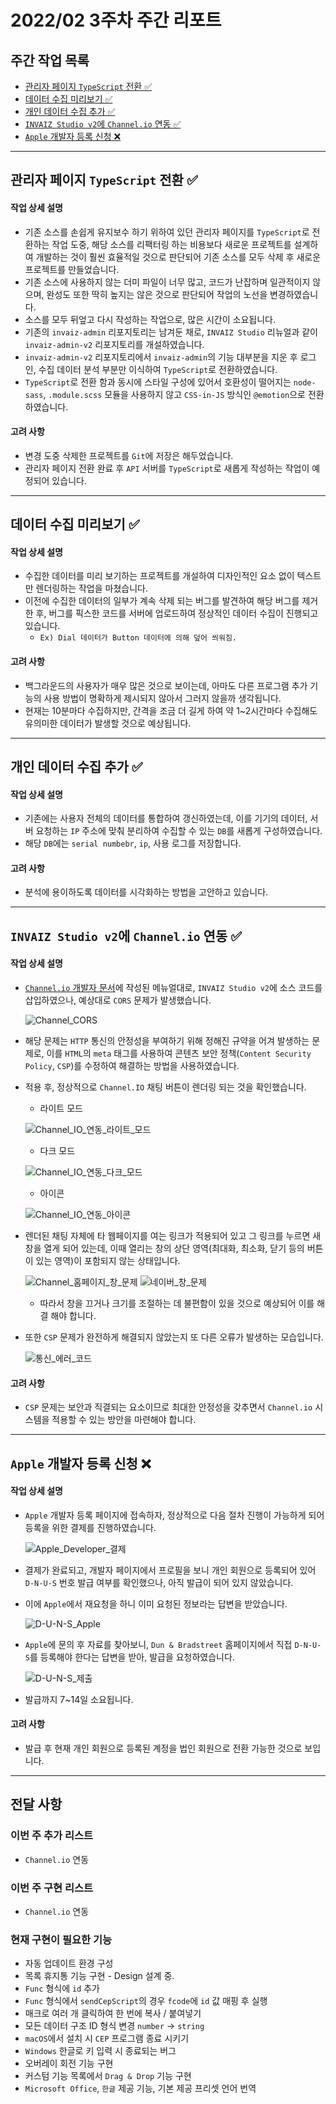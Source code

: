 # 2022/02 3주차 주간 리포트

## 주간 작업 목록

- [관리자 페이지 `TypeScript` 전환 ✅](#관리자-페이지-typescript-전환-)
- [데이터 수집 미리보기 ✅](#데이터-수집-미리보기-)
- [개인 데이터 수집 추가 ✅](#개인-데이터-수집-추가-)
- [`INVAIZ Studio v2`에 `Channel.io` 연동 ✅](#invaiz-studio-v2에-channelio-연동-)
- [`Apple` 개발자 등록 신청 ❌](#apple-개발자-등록-신청-)

---

## 관리자 페이지 `TypeScript` 전환 ✅

#### 작업 상세 설명

- 기존 소스를 손쉽게 유지보수 하기 위하여 있던 관리자 페이지를 `TypeScript`로 전환하는 작업 도중, 해당 소스를 리팩터링 하는 비용보다 새로운 프로젝트를 설계하여 개발하는 것이 훨씬 효율적일 것으로 판단되어 기존 소스를 모두 삭제 후 새로운 프로젝트를 만들었습니다.
- 기존 소스에 사용하지 않는 더미 파일이 너무 많고, 코드가 난잡하며 일관적이지 않으며, 완성도 또한 딱히 높지는 않은 것으로 판단되어 작업의 노선을 변경하였습니다.
- 소스를 모두 뒤엎고 다시 작성하는 작업으로, 많은 시간이 소요됩니다.
- 기존의 `invaiz-admin` 리포지토리는 남겨둔 채로, `INVAIZ Studio` 리뉴얼과 같이 `invaiz-admin-v2` 리포지토리를 개설하였습니다.
- `invaiz-admin-v2` 리포지토리에서 `invaiz-admin`의 기능 대부분을 지운 후 로그인, 수집 데이터 분석 부분만 이식하여 `TypeScript`로 전환하였습니다.
- `TypeScript`로 전환 함과 동시에 스타일 구성에 있어서 호환성이 떨어지는 `node-sass`, `.module.scss` 모듈을 사용하지 않고 `CSS-in-JS` 방식인 `@emotion`으로 전환하였습니다.

#### 고려 사항

- 변경 도중 삭제한 프로젝트를 `Git`에 저장은 해두었습니다.
- 관리자 페이지 전환 완료 후 `API` 서버를 `TypeScript`로 새롭게 작성하는 작업이 예정되어 있습니다.

---

## 데이터 수집 미리보기 ✅

#### 작업 상세 설명

- 수집한 데이터를 미리 보기하는 프로젝트를 개설하여 디자인적인 요소 없이 텍스트만 렌더링하는 작업을 마쳤습니다.
- 이전에 수집한 데이터의 일부가 계속 삭제 되는 버그를 발견하여 해당 버그를 제거한 후, 버그를 픽스한 코드를 서버에 업로드하여 정상적인 데이터 수집이 진행되고 있습니다.
  - `Ex) Dial 데이터가 Button 데이터에 의해 덮어 씌워짐.`

#### 고려 사항

- 백그라운드의 사용자가 매우 많은 것으로 보이는데, 아마도 다른 프로그램 추가 기능의 사용 방법이 명확하게 제시되지 않아서 그러지 않을까 생각됩니다.
- 현재는 10분마다 수집하지만, 간격을 조금 더 길게 하여 약 1~2시간마다 수집해도 유의미한 데이터가 발생할 것으로 예상됩니다.

---

## 개인 데이터 수집 추가 ✅

#### 작업 상세 설명

- 기존에는 사용자 전체의 데이터를 통합하여 갱신하였는데, 이를 기기의 데이터, 서버 요청하는 `IP` 주소에 맞춰 분리하여 수집할 수 있는 `DB`를 새롭게 구성하였습니다.
- 해당 `DB`에는 `serial numbebr`, `ip`, 사용 로그를 저장합니다.

#### 고려 사항

- 분석에 용이하도록 데이터를 시각화하는 방법을 고안하고 있습니다.

---

## `INVAIZ Studio v2`에 `Channel.io` 연동 ✅

#### 작업 상세 설명

- [`Channel.io` 개발자 문서](https://developers.channel.io/docs)에 작성된 메뉴얼대로, `INVAIZ Studio v2`에 소스 코드를 삽입하였으나, 예상대로 `CORS` 문제가 발생했습니다.

  ![Channel_CORS](./assets/Channel_CORS.png)

- 해당 문제는 `HTTP` 통신의 안정성을 부여하기 위해 정해진 규약을 어겨 발생하는 문제로, 이를 `HTML`의 `meta` 태그를 사용하여 콘텐츠 보안 정책(`Content Security Policy`, `CSP`)를 수정하여 해결하는 방법을 사용하였습니다.
- 적용 후, 정상적으로 `Channel.IO` 채팅 버튼이 렌더링 되는 것을 확인했습니다.

  - 라이트 모드

  ![Channel_IO_연동_라이트_모드](./assets/Channel_IO_연동_라이트_모드.png)

  - 다크 모드

  ![Channel_IO_연동_다크_모드](./assets/Channel_IO_연동_다크_모드.png)

  - 아이콘

  ![Channel_IO_연동_아이콘](./assets/Channel_IO_연동_아이콘.png)

- 렌더된 채팅 자체에 타 웹페이지를 여는 링크가 적용되어 있고 그 링크를 누르면 새 창을 열게 되어 있는데, 이때 열리는 창의 상단 영역(최대화, 최소화, 닫기 등의 버튼이 있는 영역)이 포함되지 않는 상태입니다.

  ![Channel_홈페이지_창_문제](./assets/Channel_홈페이지_창_문제.png)
  ![네이버_창_문제](./assets/네이버_창_문제.png)

  - 따라서 창을 끄거나 크기를 조절하는 데 불편함이 있을 것으로 예상되어 이를 해결 해야 합니다.

- 또한 `CSP` 문제가 완전하게 해결되지 않았는지 또 다른 오류가 발생하는 모습입니다.

  ![통신_에러_코드](./assets/통신_에러_코드.png)

#### 고려 사항

- `CSP` 문제는 보안과 직결되는 요소이므로 최대한 안정성을 갖추면서 `Channel.io` 시스템을 적용할 수 있는 방안을 마련해야 합니다.

---

## `Apple` 개발자 등록 신청 ❌

#### 작업 상세 설명

- `Apple` 개발자 등록 페이지에 접속하자, 정상적으로 다음 절차 진행이 가능하게 되어 등록을 위한 결제를 진행하였습니다.

  ![Apple_Developer_결제](./assets/Apple_Developer_결제.png)

- 결제가 완료되고, 개발자 페이지에서 프로필을 보니 개인 회원으로 등록되어 있어 `D-N-U-S` 번호 발급 여부를 확인했으나, 아직 발급이 되어 있지 않았습니다.
- 이에 `Apple`에서 재요청을 하니 이미 요청된 정보라는 답변을 받았습니다.

  ![D-U-N-S_Apple](./assets/D-U-N-S_Apple.png)

- `Apple`에 문의 후 자료를 찾아보니, `Dun & Bradstreet` 홈페이지에서 직접 `D-N-U-S`를 등록해야 한다는 답변을 받아, 발급을 요청하였습니다.

  ![D-U-N-S_제출](./assets/D-U-N-S_제출.png)

- 발급까지 7~14일 소요됩니다.

#### 고려 사항

- 발급 후 현재 개인 회원으로 등록된 계정을 법인 회원으로 전환 가능한 것으로 보입니다.

---

## 전달 사항

### 이번 주 추가 리스트

- `Channel.io` 연동

### 이번 주 구현 리스트

- `Channel.io` 연동

### 현재 구현이 필요한 기능

- 자동 업데이트 환경 구성
- 목록 휴지통 기능 구현 - Design 설계 중.
- `Func` 형식에 `id` 추가
- `Func` 형식에서 `sendCepScript`의 경우 `fcode`에 `id` 값 매핑 후 실행
- 매크로 여러 개 클릭하여 한 번에 복사 / 붙여넣기
- 모든 데이터 구조 ID 형식 변경 `number` -> `string`
- `macOS`에서 설치 시 `CEP` 프로그램 종료 시키기
- `Windows` 한글로 키 입력 시 종료되는 버그
- 오버레이 회전 기능 구현
- 커스텀 기능 목록에서 `Drag & Drop` 기능 구현
- `Microsoft Office`, `한글` 제공 기능, 기본 제공 프리셋 언어 번역
